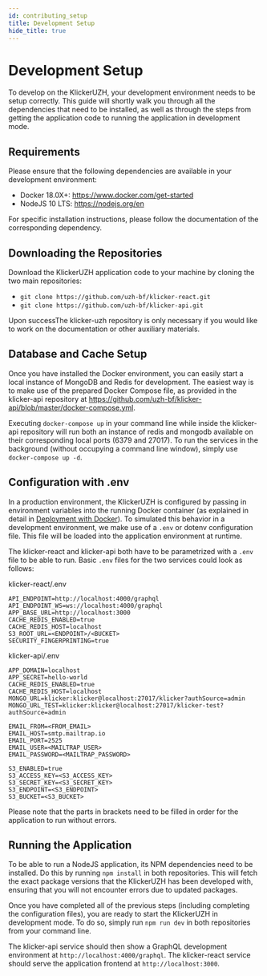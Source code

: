 ```yaml
---
id: contributing_setup
title: Development Setup
hide_title: true
---
```


# Development Setup

To develop on the KlickerUZH, your development environment needs to be setup correctly. This guide will shortly walk you through all the dependencies that need to be installed, as well as through the steps from getting the application code to running the application in development mode.

## Requirements

Please ensure that the following dependencies are available in your development environment:

- Docker 18.0X+: https://www.docker.com/get-started
- NodeJS 10 LTS: https://nodejs.org/en

For specific installation instructions, please follow the documentation of the corresponding dependency.

## Downloading the Repositories

Download the KlickerUZH application code to your machine by cloning the two main repositories:

- `git clone https://github.com/uzh-bf/klicker-react.git`
- `git clone https://github.com/uzh-bf/klicker-api.git`

Upon successThe klicker-uzh repository is only necessary if you would like to work on the documentation or other auxiliary materials.

## Database and Cache Setup

Once you have installed the Docker environment, you can easily start a local instance of MongoDB and Redis for development. The easiest way is to make use of the prepared Docker Compose file, as provided in the klicker-api repository at https://github.com/uzh-bf/klicker-api/blob/master/docker-compose.yml.

Executing `docker-compose up` in your command line while inside the klicker-api repository will run both an instance of redis and mongodb available on their corresponding local ports (6379 and 27017). To run the services in the background (without occupying a command line window), simply use `docker-compose up -d`.

## Configuration with .env

In a production environment, the KlickerUZH is configured by passing in environment variables into the running Docker container (as explained in detail in [Deployment with Docker](deployment/docker.md)). To simulated this behavior in a development environment, we make use of a `.env` or dotenv configuration file. This file will be loaded into the application environment at runtime.

The klicker-react and klicker-api both have to be parametrized with a `.env` file to be able to run. Basic `.env` files for the two services could look as follows:

klicker-react/.env

```
API_ENDPOINT=http://localhost:4000/graphql
API_ENDPOINT_WS=ws://localhost:4000/graphql
APP_BASE_URL=http://localhost:3000
CACHE_REDIS_ENABLED=true
CACHE_REDIS_HOST=localhost
S3_ROOT_URL=<ENDPOINT>/<BUCKET>
SECURITY_FINGERPRINTING=true
```

klicker-api/.env

```
APP_DOMAIN=localhost
APP_SECRET=hello-world
CACHE_REDIS_ENABLED=true
CACHE_REDIS_HOST=localhost
MONGO_URL=klicker:klicker@localhost:27017/klicker?authSource=admin
MONGO_URL_TEST=klicker:klicker@localhost:27017/klicker-test?authSource=admin

EMAIL_FROM=<FROM_EMAIL>
EMAIL_HOST=smtp.mailtrap.io
EMAIL_PORT=2525
EMAIL_USER=<MAILTRAP_USER>
EMAIL_PASSWORD=<MAILTRAP_PASSWORD>

S3_ENABLED=true
S3_ACCESS_KEY=<S3_ACCESS_KEY>
S3_SECRET_KEY=<S3_SECRET_KEY>
S3_ENDPOINT=<S3_ENDPOINT>
S3_BUCKET=<S3_BUCKET>
```

Please note that the parts in brackets need to be filled in order for the application to run without errors.

## Running the Application

To be able to run a NodeJS application, its NPM dependencies need to be installed. Do this by running `npm install` in both repositories. This will fetch the exact package versions that the KlickerUZH has been developed with, ensuring that you will not encounter errors due to updated packages.

Once you have completed all of the previous steps (including completing the configuration files), you are ready to start the KlickerUZH in development mode. To do so, simply run `npm run dev` in both repositories from your command line.

The klicker-api service should then show a GraphQL development environment at `http://localhost:4000/graphql`. The klicker-react service should serve the application frontend at `http://localhost:3000`.
